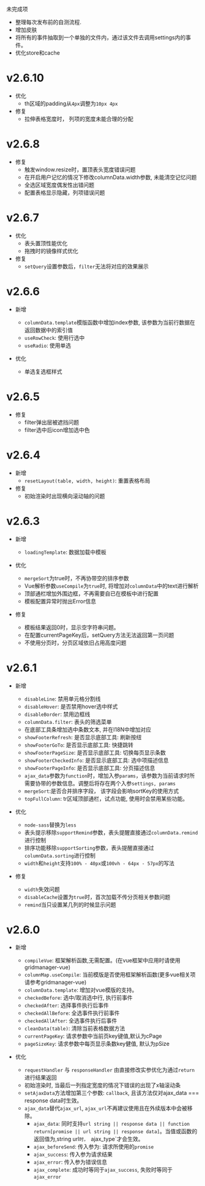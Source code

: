 未完成项
- 整理每次发布前的自测流程.
- 增加皮肤
- 将所有的事件抽取到一个单独的文件内，通过该文件去调用settings内的事件。
- 优化store和cache

# v2.6.10
- 优化
    - th区域的padding从`4px`调整为`10px 4px`
- 修复
    - 拉伸表格宽度时， 列项的宽度未能合理的分配

# v2.6.8
- 修复
    - 触发window.resize时，置顶表头宽度错误问题
    - 在开启用户记忆的情况下修改columnData.width参数, 未能清空记忆问题
    - 全选区域宽度偶发性出错问题
    - 配置表格显示隐藏，列项错误问题

# v2.6.7
- 优化
    - 表头置顶性能优化
    - 拖拽时的镜像样式优化
- 修复
    - `setQuery`设置参数后，`filter`无法将对应的效果展示


# v2.6.6
- 新增
    - `columnData.template`模版函数中增加index参数, 该参数为当前行数据在返回数据中的索引值
    - `useRowCheck`: 使用行选中
    - `useRadio`: 使用单选

- 优化
    - 单选复选框样式

# v2.6.5
- 修复
    - filter弹出层被遮挡问题
    - filter选中后icon增加选中色

# v2.6.4
- 新增
    - `resetLayout(table, width, height)`: 重置表格布局
- 修复
    - 初始渲染时出现横向滚动轴的问题

# v2.6.3
- 新增
    - `loadingTemplate`: 数据加载中模板

- 优化
    - `mergeSort`为true时，不再协带空的排序参数
    - Vue解析参数`useCompile`为`true`时, 将增加对`columnData`中的text进行解析
    - 顶部通栏增加外围边框，不再需要自已在模板中进行配置
    - 模板配置异常时抛出Error信息

- 修复
    - 模板结果返回0时，显示空字符串问题。
    - 在配置currentPageKey后，setQuery方法无法返回第一页问题
    - 不使用分页时，分页区域依旧占用高度问题

# v2.6.1
- 新增
    - `disableLine`: 禁用单元格分割线
    - `disableHover`: 是否禁用hover选中样式
    - `disableBorder`: 禁用边框线
    - `columnData.filter`: 表头的筛选菜单
    - 在底部工具条增加选中条数文本, 并在I18N中增加对应
    - `showFooterRefresh`: 是否显示底部工具: 刷新按纽
    - `showFooterGoTo`: 是否显示底部工具: 快捷跳转
    - `showFooterPageSize`: 是否显示底部工具: 切换每页显示条数
    - `showFooterCheckedInfo`: 是否显示底部工具: 选中项描述信息
    - `showFooterPageInfo`: 是否显示底部工具: 分页描述信息
    - `ajax_data`参数为`function`时，增加入参`params`，该参数为当前请求时所需要协带的参数信息。调整后将存在两个入参`settings, params`
    - `mergeSort`:是否合并排序字段， 该字段会影响sortKey的使用方式
    - `topFullColumn`: tr区域顶部通栏，试点功能, 使用时会禁用某些功能。

- 优化
	- `node-sass`替换为`less`
	- 表头提示移除`supportRemind`参数，表头提醒直接通过`columnData.remind`进行控制
	- 排序功能移除`supportSorting`参数，表头提醒直接通过`columnData.sorting`进行控制
	- `width`和`height`支持`100% - 40px`或`100vh - 64px - 57px`的写法

- 修复
    - `width`失效问题
    - `disableCache`设置为`true`时，首次加载不传分页相关参数问题
    - `remind`当只设置某几列的时候显示问题

# v2.6.0
- 新增
	- `compileVue`: 框架解析函数,无需配置。(在vue框架中应用时请使用gridmanager-vue)
	- `columnMap.useCompile`: 当前模版是否使用框架解析函数(更多vue相关项请参考gridmanager-vue)
	- `columnData.template`: 增加对vue模版的支持。
	- `checkedBefore`: 选中/取消选中行, 执行前事件
	- `checkedAfter`: 选择事件执行后事件
	- `checkedAllBefore`: 全选事件执行前事件
	- `checkedAllAfter`: 全选事件执行后事件
	- `cleanData(table)`: 清除当前表格数据方法
	- `currentPageKey`: 请求参数中当前页key键值,默认为cPage
	- `pageSizeKey`: 请求参数中每页显示条数key健值, 默认为pSize
	
- 优化
	- `requestHandler` 与 `responseHandler` 由直接修改实参优化为通过`return`进行结果返回
	- 初始渲染时, 当最后一列指定宽度的情况下错误的出现了x轴滚动条
	- `setAjaxData`方法增加第三个参数: `callback`, 且该方法仅对ajax_data === response data时生效。
	- `ajax_data`替代`ajax_url`, `ajax_url`不再建议使用且在外续版本中会被移除。
		- `ajax_data`: 同时支持`url string || response data || function return[promise || url string || response data]`。当值或函数的返回值为,string url`时， `ajax_type`才会生效。
		- `ajax_beforeSend`:  传入参为: 请求所使用的`promise`
		- `ajax_success`: 传入参为请求结果
		- `ajax_error`: 传入参为错误信息
		- `ajax_complete`: 成功时等同于`ajax_success`, 失败时等同于`ajax_error`

